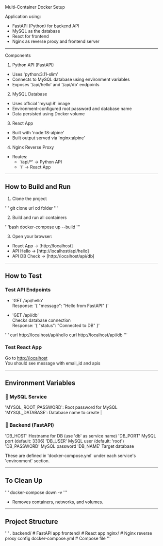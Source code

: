 
Multi-Container Docker Setup

Application using:

- FastAPI (Python) for backend API
- MySQL as the database
- React for frontend
- Nginx as reverse proxy and frontend server

---

Components

1. Python API (FastAPI)
- Uses 'python:3.11-slim'
- Connects to MySQL database using environment variables
- Exposes '/api/hello' and '/api/db' endpoints

2. MySQL Database
- Uses official 'mysql:8' image
- Environment-configured root password and database name
- Data persisted using Docker volume

3. React App
- Built with 'node:18-alpine'
- Built output served via 'nginx:alpine'

4. Nginx Reverse Proxy
- Routes:
  - '/api/*' → Python API
  - '/' → React App

---

## How to Build and Run

1. Clone the project

'''
git clone url
cd folder
'''

2. Build and run all containers

'''bash
docker-compose up --build
'''

3. Open your browser:

- React App -> [http://localhost]
- API Hello -> [http://localhost/api/hello]
- API DB Check -> [http://localhost/api/db]

---

## How to Test

### Test API Endpoints

- 'GET /api/hello'  
  Response: '{ "message": "Hello from FastAPI" }'

- 'GET /api/db'  
  Checks database connection  
  Response: '{ "status": "Connected to DB" }'

'''
curl http://localhost/api/hello
curl http://localhost/api/db
'''

### Test React App

Go to [http://localhost](http://localhost)  
You should see message with email_id and apis

---

## Environment Variables

### 🔹 MySQL Service
'MYSQL_ROOT_PASSWORD':  Root password for MySQL
'MYSQL_DATABASE':       Database name to create |

### 🔹 Backend (FastAPI)
'DB_HOST'     Hostname for DB (use 'db' as service name)
'DB_PORT'     MySQL port (default: 3306)
'DB_USER'     MySQL user (default: 'root')
'DB_PASSWORD' MySQL password
'DB_NAME'     Target database

These are defined in 'docker-compose.yml' under each service's 'environment' section.

---

## To Clean Up

'''
docker-compose down -v
'''

- Removes containers, networks, and volumes.

---

## Project Structure

'''
.
backend/            # FastAPI app
frontend/           # React app
nginx/              # Nginx reverse proxy config
docker-compose.yml  # Compose file
'''

